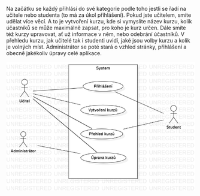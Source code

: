 Na začátku se každý přihlásí do své kategorie podle toho jestli se řadí na učitele nebo studenta (to má za úkol příhlášení). Pokud jste učitelem, smíte udělat více věcí. A to je vytvoření kurzu, kde si vymyslíte název kurzu, kolik účastníků se může maximálně zapsat, pro koho je kurz určen. Dále smíte též kurzy upravovat, ať už informace v něm, nebo odebrání účastníků. V přehledu kurzu, jak učitelé tak i studenti uvidí, jaké jsou volby kurzu a kolik je volných míst. Administrátor se poté stará o vzhled stránky, přihlášení a obecně jakékoliv úpravy celé aplikace.

 
	
![Use-case](use-case.png)
